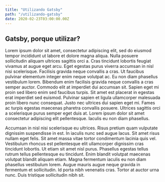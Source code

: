 ```yaml
---
title: "Utilizando Gatsby"
path: "/utilizando-gatsby"
date: 2020-02-23T03:00:00.00Z
---
```


## Gatsby, porque utilizar?

Lorem ipsum dolor sit amet, consectetur adipiscing elit, sed do eiusmod tempor incididunt ut labore et dolore magna aliqua. Nulla posuere sollicitudin aliquam ultrices sagittis orci a. Cras tincidunt lobortis feugiat vivamus at augue eget arcu. Eget egestas purus viverra accumsan in nisl nisi scelerisque. Facilisis gravida neque convallis a cras. Ut faucibus pulvinar elementum integer enim neque volutpat ac. Eu non diam phasellus vestibulum lorem. Bibendum enim facilisis gravida neque convallis a cras semper auctor. Commodo elit at imperdiet dui accumsan sit. Sapien eget mi proin sed libero enim sed faucibus turpis. Sit amet est placerat in egestas erat imperdiet sed euismod. Pulvinar sapien et ligula ullamcorper malesuada proin libero nunc consequat. Justo nec ultrices dui sapien eget mi. Fames ac turpis egestas maecenas pharetra convallis posuere. Ultrices sagittis orci a scelerisque purus semper eget duis at. Lorem ipsum dolor sit amet consectetur adipiscing elit pellentesque. Iaculis eu non diam phasellus.

Accumsan in nisl nisi scelerisque eu ultrices. Risus pretium quam vulputate dignissim suspendisse in est. In iaculis nunc sed augue lacus. Sit amet risus nullam eget felis. Sit amet massa vitae tortor condimentum lacinia quis vel. Vestibulum rhoncus est pellentesque elit ullamcorper dignissim cras tincidunt lobortis. Ut etiam sit amet nisl purus. Phasellus egestas tellus rutrum tellus pellentesque eu tincidunt. Enim blandit volutpat maecenas volutpat blandit aliquam etiam. Magna fermentum iaculis eu non diam phasellus vestibulum lorem. Augue mauris augue neque gravida in fermentum et sollicitudin. Id porta nibh venenatis cras. Tortor at auctor urna nunc. Duis tristique sollicitudin nibh sit.

